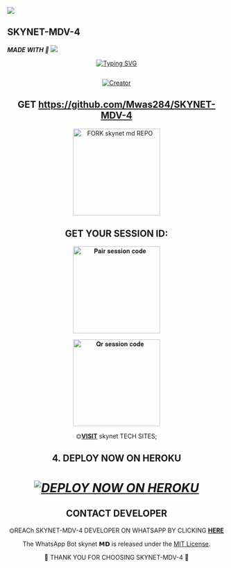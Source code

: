 <a><img src='https://i.imgur.com/LyHic3i.gif'/></a>
## SKYNET-MDV-4
   ***MADE WITH 💎***
<a><img src='https://i.imgur.com/LyHic3i.gif'/></a>

<div align="center">
<a href="https://git.io/typing-svg"><img src="https://readme-typing-svg.demolab.com?font=Black+Ops+One&size=50&pause=1000&color=1BAFBAFF&center=true&width=910&height=100&lines=SKYNET-MDV-4;A+WHATSAPP+BOT;CREATED+BY+DARK+MWAS" alt="Typing SVG" /></a>
  </p>
<div align="center">
<p align="center">
  <a href="#"><img src="http://readme-typing-svg.herokuapp.com?color=d1fa02&center=true&vCenter=true&multiline=false&lines=SKYNET-MDV-4+RESPONDS+FAST" alt="">
</p>


</p>
<p align="center">
<a href="#"><img title="Creator" src="https://img.shields.io/badge/Creator-SKYNET TECH-green.svg?style=for-the-badge&logo=github"></a>
<p/>
<p align="center">

## GET https://github.com/Mwas284/SKYNET-MDV-4

<a href="https://github.com/Beltahmd/beltah-md/fork"><img src="https://img.shields.io/badge/Fork%20Beltahmd%20Repo-black" alt="FORK skynet md REPO" width="200"></a>

## GET YOUR SESSION ID: 

<a href="https://beltahmd-sessions-ce114587ed6a.herokuapp.com/pair"><img src="https://img.shields.io/badge/Pair%20session%20code-purple" alt="𝐏𝐚𝐢𝐫 𝐬𝐞𝐬𝐬𝐢𝐨𝐧 𝐜𝐨𝐝𝐞" width="200"></a>

<a href="https://beltah-pairing-code-b11a94d6c0f0.herokuapp.com/qr"><img src="https://img.shields.io/badge/QR%20session%20code-blue" alt="𝐐𝐫 𝐬𝐞𝐬𝐬𝐢𝐨𝐧 𝐜𝐨𝐝𝐞" width="200"></a>

⏣[**VISIT**](https://beltah-pairing-code-b11a94d6c0f0.herokuapp.com/) skynet TECH SITES; <br>


## 4. DEPLOY NOW ON HEROKU 
<h1 align="center">
 
 ***[![DEPLOY NOW ON HEROKU](https://www.herokucdn.com/deploy/button.svg)](https://dashboard.heroku.com/new?button-url=https://github.com/SKYNET-MDV-4&template=https://github.com/Mwas284/SKYNET-MDV-4)***


 ## CONTACT DEVELOPER

⏣REACh SKYNET-MDV-4 DEVELOPER ON WHATSAPP BY CLICKING  [**HERE**](https://wa.me/254794451471) 



The WhatsApp Bot skynet 𝗠𝗗 is released under the [MIT License](https://opensource.org/licenses/MIT).

🌟 THANK YOU FOR CHOOSING SKYNET-MDV-4 🌟

